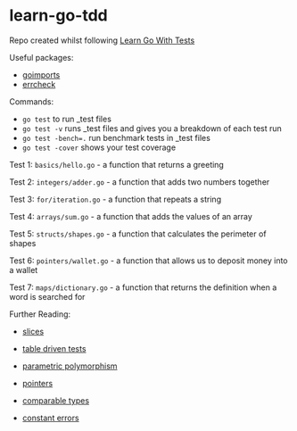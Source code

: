 # learn-go-tdd

Repo created whilst following [Learn Go With Tests](https://quii.gitbook.io/learn-go-with-tests/) 

Useful packages:
- [goimports](https://pkg.go.dev/golang.org/x/tools/cmd/goimports) 
- [errcheck](https://pkg.go.dev/github.com/kisielk/errcheck/internal/errcheck)

Commands:
- `go test` to run _test files
- `go test -v` runs _test files and gives you a breakdown of each test run
- `go test -bench=.` run benchmark tests in _test files
- `go test -cover` shows your test coverage

Test 1: `basics/hello.go` - a function that returns a greeting

Test 2: `integers/adder.go` - a function that adds two numbers together

Test 3: `for/iteration.go` - a function that repeats a string 

Test 4: `arrays/sum.go` - a function that adds the values of an array

Test 5: `structs/shapes.go` - a function that calculates the perimeter of shapes

Test 6: `pointers/wallet.go` - a function that allows us to deposit money into a wallet

Test 7: `maps/dictionary.go` - a function that returns the definition when a word is searched for

Further Reading:

- [slices](https://go.dev/blog/slices-intro)

- [table driven tests](https://github.com/golang/go/wiki/TableDrivenTests)

- [parametric polymorphism](https://en.wikipedia.org/wiki/Parametric_polymorphism)

- [pointers](https://gobyexample.com/pointers)

- [comparable types](https://go.dev/ref/spec#Comparison_operators)

- [constant errors](https://dave.cheney.net/2016/04/07/constant-errors)